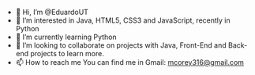 - 👋 Hi, I’m @EduardoUT
- 👀 I’m interested in Java, HTML5, CSS3 and JavaScript, recently in  Python
- 🌱 I’m currently learning Python
- 💞️ I’m looking to collaborate on projects with Java, Front-End and Back-end projects to learn more.
- 📫 How to reach me You can find me in Gmail: mcorey316@gmail.com 

<!---
EduardoUT/EduardoUT is a ✨ special ✨ repository because its `README.md` (this file) appears on your GitHub profile.
You can click the Preview link to take a look at your changes.
--->
